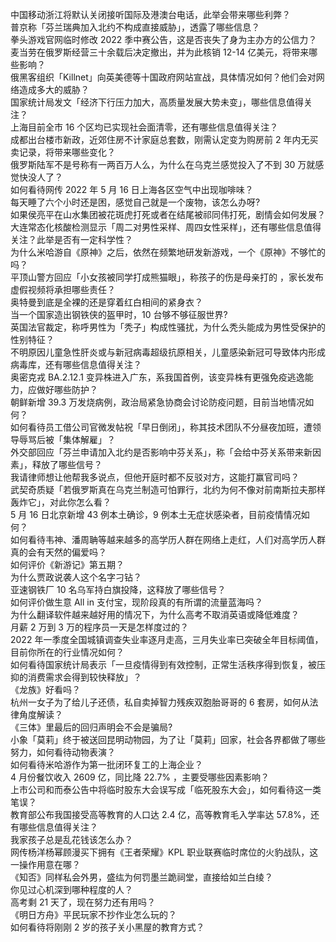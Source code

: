 中国移动浙江将默认关闭接听国际及港澳台电话，此举会带来哪些利弊？  
普京称「芬兰瑞典加入北约不构成直接威胁」，透露了哪些信息？  
拳头游戏官网临时修改 2022 季中赛公告，这是否丧失了身为主办方的公信力？  
麦当劳在俄罗斯经营三十余载后决定撤出，并为此核销 12-14 亿美元，将带来哪些影响？  
俄黑客组织「Killnet」向英美德等十国政府网站宣战，具体情况如何？他们会对网络造成多大的威胁？  
国家统计局发文「经济下行压力加大，高质量发展大势未变」，哪些信息值得关注？  
上海目前全市 16 个区均已实现社会面清零，还有哪些信息值得关注？  
成都出台楼市新政，近郊住房不计家庭总套数，刚需认定变为购房前 2 年内无买卖记录，将带来哪些变化？  
俄罗斯陆军不是号称有一两百万人么，为什么在乌克兰感觉投入了不到 30 万就感觉快没人了？  
如何看待网传 2022 年 5 月 16 日上海各区空气中出现咖啡味？  
每天睡了六个小时还是困，感觉自己就是一个废物，该怎么办呀?  
如果侯亮平在山水集团被花斑虎打死或者在结尾被祁同伟打死，剧情会如何发展？  
大连常态化核酸检测显示「周二对男性采样、周四女性采样」，还有哪些信息值得关注？此举是否有一定科学性？  
为什么米哈游自《原神》之后，依然在频繁地研发新游戏，一个《原神》不够忙的吗？  
平顶山警方回应「小女孩被同学打成熊猫眼」，称孩子的伤是母亲打的 ，家长发布虚假视频将承担哪些责任？  
奥特曼到底是全裸的还是穿着红白相间的紧身衣？  
当一个国家造出钢铁侠的盔甲时，10 台够不够征服世界?  
英国法官裁定，称呼男性为「秃子」构成性骚扰，为什么秃头能成为男性受保护的性别特征？  
不明原因儿童急性肝炎或与新冠病毒超级抗原相关，儿童感染新冠可导致体内形成病毒库，还有哪些信息值得关注？  
奥密克戎 BA.2.12.1 变异株进入广东，系我国首例，该变异株有更强免疫逃逸能力，应做好哪些防护？  
朝鲜新增 39.3 万发烧病例，政治局紧急协商会讨论防疫问题，目前当地情况如何？  
如何看待员工借公司官微发帖祝「早日倒闭」，称其技术团队不分昼夜加班，遭领导辱骂后被「集体解雇」？  
外交部回应「芬兰申请加入北约是否影响中芬关系」，称「会给中芬关系带来新因素」，释放了哪些信号？  
我请律师想让他帮我多说点，但他开庭时都不反驳对方，这能打赢官司吗？  
武契奇质疑「若俄罗斯真在乌克兰制造可怕罪行，北约为何不像对前南斯拉夫那样轰炸它」，对此你怎么看？  
5 月 16 日北京新增 43 例本土确诊，9 例本土无症状感染者，目前疫情情况如何？  
如何看待韦神、潘周聃等越来越多的高学历人群在网络上走红，人们对高学历人群真的会有天然的偏爱吗？  
如何评价《新游记》第五期？  
为什么贾政说袭人这个名字刁钻？  
亚速钢铁厂 10 名乌军持白旗投降，这释放了哪些信号？  
如何评价做生意 All in 支付宝，现阶段真的有所谓的流量蓝海吗？  
为什么翻译软件越来越好用的情况下，为什么高考不取消英语或降低难度？  
月薪 2 万到 3 万的程序员一天是怎样度过的？  
2022 年一季度全国城镇调查失业率逐月走高，三月失业率已突破全年目标阈值，目前你所在的行业情况如何？  
如何看待国家统计局表示「一旦疫情得到有效控制，正常生活秩序得到恢复，被压抑的消费需求会得到较快释放」？  
《龙族》好看吗？  
杭州一女子为了给儿子还债，私自卖掉智力残疾双胞胎哥哥的 6 套房，如何从法律角度解读？  
《三体》里最后的回归声明会不会是骗局?  
小象「莫莉」终于被送回昆明动物园，为了让「莫莉」回家，社会各界都做了哪些努力，如何看待动物表演？  
如何看待米哈游作为第一批闭环复工的上海企业？  
4 月份餐饮收入 2609 亿，同比降 22.7% ，主要受哪些因素影响？  
上市公司和而泰公告中将临时股东大会误写成「临死股东大会」，如何看待这一类笔误？  
教育部公布我国接受高等教育的人口达 2.4 亿，高等教育毛入学率达 57.8%，还有哪些信息值得关注？  
我家孩子总是乱花钱该怎么办？  
网传杨洋杨幂顾漫买下拥有《王者荣耀》KPL 职业联赛临时席位的火豹战队，这一操作用意在哪？  
《知否》同样私会外男，盛纮为何罚墨兰跪祠堂，直接给如兰白绫？  
你见过心机深到哪种程度的人？  
高考剩 21 天了，现在努力还有用吗？  
《明日方舟》平民玩家不抄作业怎么玩的？  
如何看待将刚刚 2 岁的孩子关小黑屋的教育方式？  
